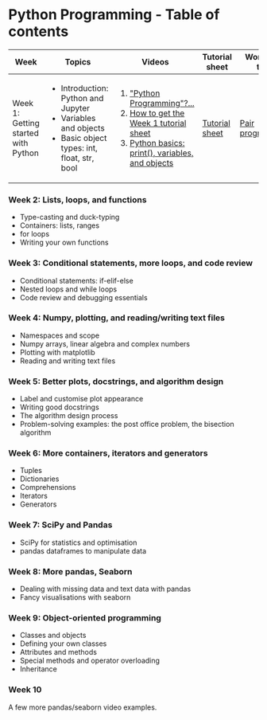 # Python Programming - Table of contents

| Week | Topics | Videos | Tutorial sheet | Workshop task |
|--|--|--|--|--|
| Week 1: Getting started with Python |<ul><li>Introduction: Python and Jupyter</li> <li>Variables and objects</li> <li>Basic object types: int, float, str, bool</li></ul>|<ol><li>["Python Programming"?...](https://media.ed.ac.uk/media/1_9c3vbwdq)</li><li>[How to get the Week 1 tutorial sheet](https://media.ed.ac.uk/media/1_yqm0ehh2)</li><li>[Python basics: print(), variables, and objects](https://media.ed.ac.uk/media/1_ukwic4aj)</li></ol>| [Tutorial sheet](https://github.com/pypr-2021/w01-tutorial) | [Pair programming](https://github.com/pypr-2021/pp-w01-workshop) |


### Week 2: Lists, loops, and functions

<ul><li>Type-casting and duck-typing</li> <li>Containers: lists, ranges</li> <li>for loops</li> <li>Writing your own functions</li></ul>

### Week 3: Conditional statements, more loops, and code review

<ul><li>Conditional statements: if-elif-else</li> <li>Nested loops and while loops</li> <li>Code review and debugging essentials</li></ul>

### Week 4: Numpy, plotting, and reading/writing text files

<ul><li>Namespaces and scope</li> <li>Numpy arrays, linear algebra and complex numbers</li> <li>Plotting with matplotlib</li> <li>Reading and writing text files</li></ul>

### Week 5: Better plots, docstrings, and algorithm design

<ul><li>Label and customise plot appearance</li> <li>Writing good docstrings</li> <li>The algorithm design process</li> <li>Problem-solving examples: the post office problem, the bisection algorithm</li></ul>

### Week 6: More containers, iterators and generators

<ul><li>Tuples</li> <li>Dictionaries</li> <li>Comprehensions</li> <li>Iterators</li> <li>Generators</li></ul>

### Week 7: SciPy and Pandas

<ul><li>SciPy for statistics and optimisation</li> <li>pandas dataframes to manipulate data</li></ul>

### Week 8: More pandas, Seaborn

<ul><li>Dealing with missing data and text data with pandas</li> <li>Fancy visualisations with seaborn</li></ul>

### Week 9: Object-oriented programming

<ul><li>Classes and objects</li> <li>Defining your own classes</li> <li>Attributes and methods</li> <li>Special methods and operator overloading</li> <li>Inheritance</li></ul>

### Week 10

A few more pandas/seaborn video examples.
